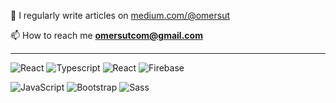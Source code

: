  📝 I regularly write articles on [medium.com/@omersut](https://medium.com/@omersut)

 📫 How to reach me **omersutcom@gmail.com**
  
  ---

![React](https://img.shields.io/badge/react-%2320232a.svg?style=for-the-badge&logo=react&logoColor=%2361DAFB)
![Typescript](https://img.shields.io/badge/TypeScript-007ACC?style=for-the-badge&logo=typescript&logoColor=white)
![React](https://img.shields.io/badge/redux-%2320232a.svg?style=for-the-badge&logo=redux&logoColor=%2361DAFB)
![Firebase](https://img.shields.io/badge/firebase-%23039BE5.svg?style=for-the-badge&logo=firebase)

![JavaScript](https://img.shields.io/badge/javascript-%23323330.svg?style=for-the-badge&logo=javascript&logoColor=%23F7DF1E)
![Bootstrap](https://img.shields.io/badge/bootstrap-%23563D7C.svg?style=for-the-badge&logo=bootstrap&logoColor=white)
![Sass](https://img.shields.io/badge/sass-BF4080.svg?style=for-the-badge&logo=sass&logoColor=white)





